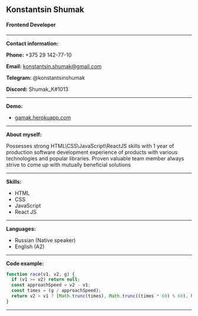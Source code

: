 ## Konstantsin Shumak
#### Frontend Developer
---
**Contact information:**

**Phone:** +375 29 142-77-10

**Email:** konstantsin.shumak@gmail.com

**Telegram:** @konstantsinshumak

**Discord:** Shumak_K#1013

---
**Demo:**
* [gamak.herokuapp.com](https://gamak.herokuapp.com)

---
**About myself:**

Possesses strong HTML\CSS\JavaScript\ReactJS skills with 1 year of production software development experience of products with various technologies and popular libraries. Proven valuable team member always strive to come up with mutually beneficial solutions

---
**Skills:**

* HTML
* CSS 
* JavaScript 
* React JS

---
**Languages:**
* Russian (Native speaker)
* English (A2)

---
**Code example:**

```javascript
function race(v1, v2, g) {
  if (v1 >= v2) return null;
  const approachSpeed = v2 - v1;
  const times = (g / approachSpeed);
  return v2 > v1 ? [Math.trunc(times), Math.trunc((times * 60) % 60), Math.trunc((times * 3600) % 60)] : null;
}
```

---